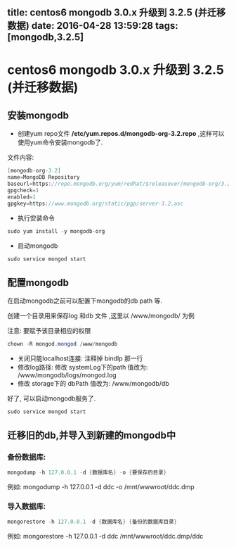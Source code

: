 title: centos6 mongodb 3.0.x 升级到 3.2.5 (并迁移数据)
date: 2016-04-28 13:59:28
tags: [mongodb,3.2.5]
---------------------
# centos6 mongodb 3.0.x 升级到 3.2.5 (并迁移数据)

## 安装mongodb

* 创建yum repo文件 **/etc/yum.repos.d/mongodb-org-3.2.repo** ,这样可以使用yum命令安装mongodb了.

文件内容:

```java
[mongodb-org-3.2]
name=MongoDB Repository
baseurl=https://repo.mongodb.org/yum/redhat/$releasever/mongodb-org/3.2/x86_64/
gpgcheck=1
enabled=1
gpgkey=https://www.mongodb.org/static/pgp/server-3.2.asc
```

* 执行安装命令

```java
sudo yum install -y mongodb-org
```

* 启动mongodb 

```java
sudo service mongod start
```

## 配置mongodb

在启动mongodb之前可以配置下mongodb的db path 等.

创建一个目录用来保存log 和db 文件 ,这里以 /www/mongodb/ 为例

注意: 要赋予该目录相应的权限  
```java
chown -R mongod.mongod /www/mongodb
```

* 关闭只能localhost连接: 注释掉 bindIp 那一行
* 修改log路径: 修改 systemLog下的path 值改为: /www/mongodb/logs/mongod.log
* 修改 storage下的 dbPath 值改为: /www/mongodb/db

好了, 可以启动mongodb服务了.

```java
sudo service mongod start
```

## 迁移旧的db,并导入到新建的mongodb中

### 备份数据库:
```java
mongodump -h 127.0.0.1 -d {数据库名} -o {要保存的目录}
```
例如:
mongodump -h 127.0.0.1 -d ddc -o /mnt/wwwroot/ddc.dmp

### 导入数据库:
```java
mongorestore -h 127.0.0.1 -d {数据库名} {备份的数据库目录}
```
例如:
mongorestore -h 127.0.0.1 -d ddc /mnt/wwwroot/ddc.dmp/ddc

